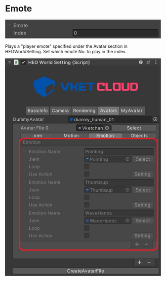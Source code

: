
# Emote
![Emote](img/Emote.jpg)

Plays a "player emote" specified under the Avatar section in HEOWorldSetting. Set which emote No. to play in the index.

![EmoteListInAvatar](img/EmoteListInAvatar.jpg)